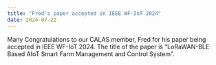 ```yaml
---
title: "Fred's paper accepted in IEEE WF-IoT 2024"
date: 2024-07-22
---
```


<!--more-->

Many Congratulations to our CALAS member, Fred for his paper being accepted in IEEE WF-IoT 2024. The title of the paper is “LoRaWAN-BLE Based AIoT Smart Farm Management and Control System”.